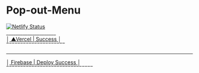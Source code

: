 # Pop-out-Menu
[![Netlify Status](https://api.netlify.com/api/v1/badges/9707b8c4-9c31-4fe8-9867-b13bdcb266f9/deploy-status)](https://pop-out-menu.netlify.app)<br>
_____________________<br>
│<a href="https://pop-out-menu.vercel.app"> ▲Vercel  |  Success </a>│<br>
‾‾‾‾‾‾‾‾‾‾‾‾‾‾‾‾‾‾‾‾‾
<br>

_______________________________
│<a href="https://pop-out-menu-satvikg7.web.app/"> Firebase  | Deploy Success </a>│<br>
‾‾‾‾‾‾‾‾‾‾‾‾‾‾‾‾‾‾‾‾‾‾‾‾‾‾‾‾‾‾‾<br>
